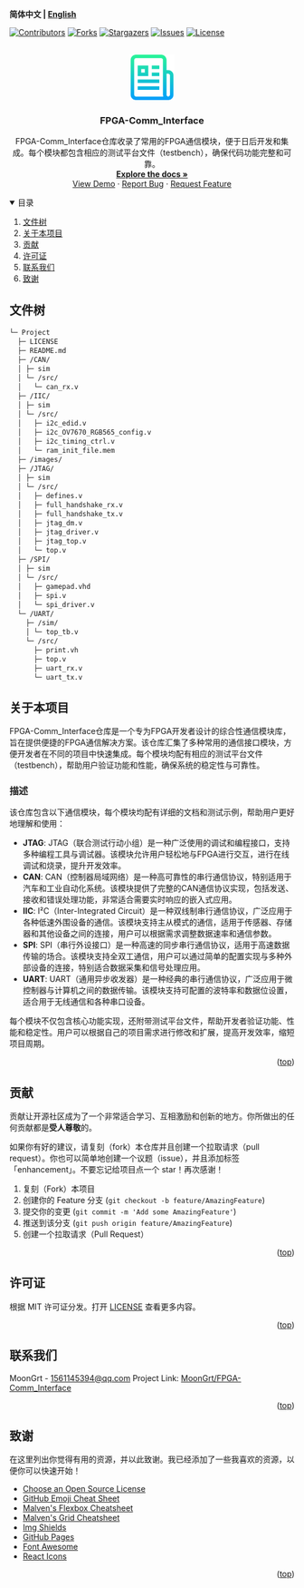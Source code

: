 **简体中文 | [English](README.md)**
<div id="top"></div>

[![Contributors][contributors-shield]][contributors-url]
[![Forks][forks-shield]][forks-url]
[![Stargazers][stars-shield]][stars-url]
[![Issues][issues-shield]][issues-url]
[![License][license-shield]][license-url]


<!-- PROJECT LOGO -->
<br />
<div align="center">
    <a href="https://github.com/MoonGrt/FPGA-Comm_Interface">
    <img src="images/logo.png" alt="Logo" width="80" height="80">
    </a>
<h3 align="center">FPGA-Comm_Interface</h3>
    <p align="center">
    FPGA-Comm_Interface仓库收录了常用的FPGA通信模块，便于日后开发和集成。每个模块都包含相应的测试平台文件（testbench），确保代码功能完整和可靠。
    <br />
    <a href="https://github.com/MoonGrt/FPGA-Comm_Interface"><strong>Explore the docs »</strong></a>
    <br />
    <a href="https://github.com/MoonGrt/FPGA-Comm_Interface">View Demo</a>
    ·
    <a href="https://github.com/MoonGrt/FPGA-Comm_Interface/issues">Report Bug</a>
    ·
    <a href="https://github.com/MoonGrt/FPGA-Comm_Interface/issues">Request Feature</a>
    </p>
</div>




<!-- CONTENTS -->
<details open>
  <summary>目录</summary>
  <ol>
    <li><a href="#文件树">文件树</a></li>
    <li>
      <a href="#关于本项目">关于本项目</a>
      <ul>
      </ul>
    </li>
    <li><a href="#贡献">贡献</a></li>
    <li><a href="#许可证">许可证</a></li>
    <li><a href="#联系我们">联系我们</a></li>
    <li><a href="#致谢">致谢</a></li>
  </ol>
</details>





<!-- 文件树 -->
## 文件树

```
└─ Project
  ├─ LICENSE
  ├─ README.md
  ├─ /CAN/
  │ ├─ sim
  │ └─ /src/
  │   └─ can_rx.v
  ├─ /IIC/
  │ ├─ sim
  │ └─ /src/
  │   ├─ i2c_edid.v
  │   ├─ i2c_OV7670_RGB565_config.v
  │   ├─ i2c_timing_ctrl.v
  │   └─ ram_init_file.mem
  ├─ /images/
  ├─ /JTAG/
  │ ├─ sim
  │ └─ /src/
  │   ├─ defines.v
  │   ├─ full_handshake_rx.v
  │   ├─ full_handshake_tx.v
  │   ├─ jtag_dm.v
  │   ├─ jtag_driver.v
  │   ├─ jtag_top.v
  │   └─ top.v
  ├─ /SPI/
  │ ├─ sim
  │ └─ /src/
  │   ├─ gamepad.vhd
  │   ├─ spi.v
  │   └─ spi_driver.v
  └─ /UART/
    ├─ /sim/
    │ └─ top_tb.v
    └─ /src/
      ├─ print.vh
      ├─ top.v
      ├─ uart_rx.v
      └─ uart_tx.v
```



<!-- 关于本项目 -->
## 关于本项目

<p>
  FPGA-Comm_Interface仓库是一个专为FPGA开发者设计的综合性通信模块库，旨在提供便捷的FPGA通信解决方案。该仓库汇集了多种常用的通信接口模块，方便开发者在不同的项目中快速集成。每个模块均配有相应的测试平台文件（testbench），帮助用户验证功能和性能，确保系统的稳定性与可靠性。
</p>

<h3>描述</h3>
<p>该仓库包含以下通信模块，每个模块均配有详细的文档和测试示例，帮助用户更好地理解和使用：</p>
<ul>
  <li><strong>JTAG</strong>: 
    JTAG（联合测试行动小组）是一种广泛使用的调试和编程接口，支持多种编程工具与调试器。该模块允许用户轻松地与FPGA进行交互，进行在线调试和烧录，提升开发效率。
  </li>
  <li><strong>CAN</strong>: 
    CAN（控制器局域网络）是一种高可靠性的串行通信协议，特别适用于汽车和工业自动化系统。该模块提供了完整的CAN通信协议实现，包括发送、接收和错误处理功能，非常适合需要实时响应的嵌入式应用。
  </li>
  <li><strong>IIC</strong>: 
    I²C（Inter-Integrated Circuit）是一种双线制串行通信协议，广泛应用于各种低速外围设备的通信。该模块支持主从模式的通信，适用于传感器、存储器和其他设备之间的连接，用户可以根据需求调整数据速率和通信参数。
  </li>
  <li><strong>SPI</strong>: 
    SPI（串行外设接口）是一种高速的同步串行通信协议，适用于高速数据传输的场合。该模块支持全双工通信，用户可以通过简单的配置实现与多种外部设备的连接，特别适合数据采集和信号处理应用。
  </li>
  <li><strong>UART</strong>: 
    UART（通用异步收发器）是一种经典的串行通信协议，广泛应用于微控制器与计算机之间的数据传输。该模块支持可配置的波特率和数据位设置，适合用于无线通信和各种串口设备。
  </li>
</ul>
<p>
  每个模块不仅包含核心功能实现，还附带测试平台文件，帮助开发者验证功能、性能和稳定性。用户可以根据自己的项目需求进行修改和扩展，提高开发效率，缩短项目周期。
</p>

<p align="right">(<a href="#top">top</a>)</p>



<!-- 贡献 -->
## 贡献

贡献让开源社区成为了一个非常适合学习、互相激励和创新的地方。你所做出的任何贡献都是**受人尊敬**的。

如果你有好的建议，请复刻（fork）本仓库并且创建一个拉取请求（pull request）。你也可以简单地创建一个议题（issue），并且添加标签「enhancement」。不要忘记给项目点一个 star！再次感谢！

1. 复刻（Fork）本项目
2. 创建你的 Feature 分支 (`git checkout -b feature/AmazingFeature`)
3. 提交你的变更 (`git commit -m 'Add some AmazingFeature'`)
4. 推送到该分支 (`git push origin feature/AmazingFeature`)
5. 创建一个拉取请求（Pull Request）
<p align="right">(<a href="#top">top</a>)</p>



<!-- 许可证 -->
## 许可证

根据 MIT 许可证分发。打开 [LICENSE](LICENSE) 查看更多内容。
<p align="right">(<a href="#top">top</a>)</p>



<!-- 联系我们 -->
## 联系我们

MoonGrt - 1561145394@qq.com
Project Link: [MoonGrt/FPGA-Comm_Interface](https://github.com/MoonGrt/FPGA-Comm_Interface)

<p align="right">(<a href="#top">top</a>)</p>



<!-- 致谢 -->
## 致谢

在这里列出你觉得有用的资源，并以此致谢。我已经添加了一些我喜欢的资源，以便你可以快速开始！

* [Choose an Open Source License](https://choosealicense.com)
* [GitHub Emoji Cheat Sheet](https://www.webpagefx.com/tools/emoji-cheat-sheet)
* [Malven's Flexbox Cheatsheet](https://flexbox.malven.co/)
* [Malven's Grid Cheatsheet](https://grid.malven.co/)
* [Img Shields](https://shields.io)
* [GitHub Pages](https://pages.github.com)
* [Font Awesome](https://fontawesome.com)
* [React Icons](https://react-icons.github.io/react-icons/search)
<p align="right">(<a href="#top">top</a>)</p>




<!-- MARKDOWN LINKS & IMAGES -->
<!-- https://www.markdownguide.org/basic-syntax/#reference-style-links -->
[contributors-shield]: https://img.shields.io/github/contributors/MoonGrt/FPGA-Comm_Interface.svg?style=for-the-badge
[contributors-url]: https://github.com/MoonGrt/FPGA-Comm_Interface/graphs/contributors
[forks-shield]: https://img.shields.io/github/forks/MoonGrt/FPGA-Comm_Interface.svg?style=for-the-badge
[forks-url]: https://github.com/MoonGrt/FPGA-Comm_Interface/network/members
[stars-shield]: https://img.shields.io/github/stars/MoonGrt/FPGA-Comm_Interface.svg?style=for-the-badge
[stars-url]: https://github.com/MoonGrt/FPGA-Comm_Interface/stargazers
[issues-shield]: https://img.shields.io/github/issues/MoonGrt/FPGA-Comm_Interface.svg?style=for-the-badge
[issues-url]: https://github.com/MoonGrt/FPGA-Comm_Interface/issues
[license-shield]: https://img.shields.io/github/license/MoonGrt/FPGA-Comm_Interface.svg?style=for-the-badge
[license-url]: https://github.com/MoonGrt/FPGA-Comm_Interface/blob/master/LICENSE

